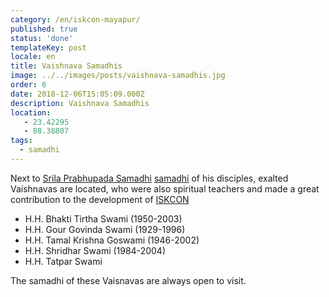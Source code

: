 ```yaml
---
category: /en/iskcon-mayapur/
published: true
status: 'done'
templateKey: post
locale: en
title: Vaishnava Samadhis
image: ../../images/posts/vaishnava-samadhis.jpg
order: 6
date: 2018-12-06T15:05:09.000Z
description: Vaishnava Samadhis
location:
   - 23.42295
   - 88.38807
tags:
  - samadhi
---
```


Next to [Srila Prabhupada Samadhi](/en/prabhupada-samadhi) [samadhi](/en/glossary/#samadhi) of his disciples, exalted Vaishnavas are located, who were also spiritual teachers and made a great contribution to the development of [ISKCON](/en/iskcon)

  - H.H. Bhakti Tirtha Swami (1950-2003)
  - H.H. Gour Govinda Swami (1929-1996)
  - H.H. Tamal Krishna Goswami (1946-2002)
  - H.H. Shridhar Swami (1984-2004)
  - H.H. Tatpar Swami

The samadhi of these Vaisnavas are always open to visit.

<tbd locale="en" url="mailto:haribol@mayapur.live"></tbd>
